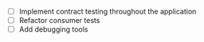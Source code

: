 - [ ] Implement contract testing throughout the application
- [ ] Refactor consumer tests
- [ ] Add debugging tools

